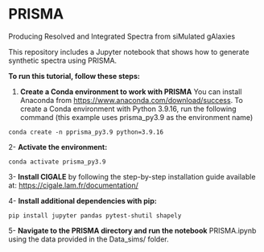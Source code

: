 # PRISMA
Producing Resolved and Integrated Spectra from siMulated gAlaxies

This repository includes a Jupyter notebook that shows how to generate synthetic spectra using PRISMA.

**To run this tutorial, follow these steps:**

   1. **Create a Conda environment to work with PRISMA**
	You can install Anaconda from https://www.anaconda.com/download/success. 
	To create a Conda environment with Python 3.9.16, run the following command 
	(this example uses prisma_py3.9 as the environment name)

	conda create -n pprisma_py3.9 python=3.9.16


2- **Activate the environment:**

	conda activate prisma_py3.9


3- **Install CIGALE** by following the step-by-step installation 
   guide available at: https://cigale.lam.fr/documentation/

4- **Install additional dependencies with pip:**

	pip install jupyter pandas pytest-shutil shapely 

   
5- **Navigate to the PRISMA directory and run the notebook** PRISMA.ipynb 
    using the data provided in the Data_sims/ folder.
